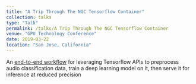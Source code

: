```yaml
---
title: "A Trip Through The NGC Tensorflow Container"
collection: talks
type: "Talk"
permalink: /talks/A Trip Through The NGC Tensorflow Container
venue: "GPU Technology Conference"
date: 2019-03-22
location: "San Jose, California"
---
```

An [end-to-end workflow](https://github.com/alecgunny/gtc-tf-src-demo) for leveraging Tensorflow APIs to preprocess audio classification data, train a deep learning model on it, then serve it for inference at reduced precision
